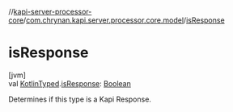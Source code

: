 //[kapi-server-processor-core](../../index.md)/[com.chrynan.kapi.server.processor.core.model](index.md)/[isResponse](is-response.md)

# isResponse

[jvm]\
val [KotlinTyped](-kotlin-typed/index.md).[isResponse](is-response.md): [Boolean](https://kotlinlang.org/api/latest/jvm/stdlib/kotlin/-boolean/index.html)

Determines if this type is a Kapi Response.
